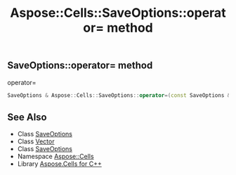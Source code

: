 ﻿---
title: Aspose::Cells::SaveOptions::operator= method
linktitle: operator=
second_title: Aspose.Cells for C++ API Reference
description: 'Aspose::Cells::SaveOptions::operator= method. operator= in C++.'
type: docs
weight: 300
url: /cpp/aspose.cells/saveoptions/operator_asm/
---
## SaveOptions::operator= method


operator=

```cpp
SaveOptions & Aspose::Cells::SaveOptions::operator=(const SaveOptions &src)
```

## See Also

* Class [SaveOptions](../)
* Class [Vector](../../vector/)
* Class [SaveOptions](../)
* Namespace [Aspose::Cells](../../)
* Library [Aspose.Cells for C++](../../../)
